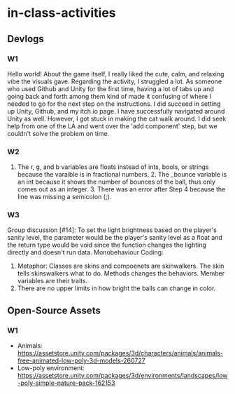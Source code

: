 # in-class-activities
## Devlogs
### W1
Hello world!
About the game itself, I really liked the cute, calm, and relaxing vibe the visuals gave. Regarding the activity, I struggled a lot. As someone who used Github and Unity for the first time, having a lot of tabs up and going back and forth among them kind of made it confusing of where I needed to go for the next step on the instructions. I did succeed in setting up Unity, Github, and my itch.io page. I have successfully navigated around Unity as well. However, I got stuck in making the cat walk around. I did seek help from one of the LA and went over the 'add component' step, but we couldn't solve the problem on time.
### W2
1. The r, g, and b variables are floats instead of ints, bools, or strings because the varaible is in fractional numbers. 2. The _bounce variable is an int because it shows the number of bounces of the ball, thus only comes out as an integer. 3. There was an error after Step 4 because the line was missing a semicolon (;).
### W3
Group discussion [#14]: To set the light brightness based on the player's sanity level, the parameter would be the player's sanity level as a float and the return type would be void since the function changes the lighting directly and doesn't run data.
Monobehaviour Coding:
1. Metaphor: Classes are skins and compoenets are skinwalkers. The skin tells skinswalkers what to do. Methods changes the behaviors. Member variables are their traits.
2. There are no upper limits in how bright the balls can change in color.  
## Open-Source Assets
### W1
- Animals: https://assetstore.unity.com/packages/3d/characters/animals/animals-free-animated-low-poly-3d-models-260727 
- Low-poly environment: https://assetstore.unity.com/packages/3d/environments/landscapes/low-poly-simple-nature-pack-162153 
